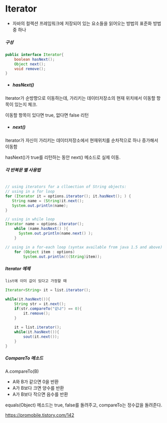 # Iterator

- 자바의 컬렉션 프레임워크에 저장되어 있는 요소들을 읽어오는 방법의 표준화 방법 중 하나



##### 구성

```java
public interface Iterator{
	boolean hasNext();
    Object next();
    void remove();
}
```



- ##### hasNext()

Iterator가 순방향으로 이동하는데, 가리키는 데이터저장소의 현재 위치에서 이동할 항목이 있는지 체크.

이동할 항목이 있다면 true, 없다면 false 리턴





- ##### next()

Iterator가 자신이 가리키는 데이터저장소에서 현재위치를 순차적으로 하나 증가해서 이동함





hasNext()가 true를 리턴하는 동안 next() 메소드로 실제 이동.



##### 각 반복문 별 사용법

```java

// using iterators for a clloection of String objects:
// using in a for loop
for (Iterator it = options.iterator(); it.hasNext(); ) {
   String name = (String)it.next();
   System.out.println(name);
}

// using in while loop
Iterator name = options.iterator();
    while (name.hasNext() ){
      System.out.println(name.next() );
    }

// using in a for-each loop (syntax available from java 1.5 and above)
    for (Object item : options)
        System.out.println(((String)item));
```





##### Iterator 예제

```java
list에 이미 값이 있다고 가정할 때

Iterator<String> it = list.iterator();

while(it.hasNext()){
    String str = it.next();
    if(str.compareTo("같냐") == 0){
        it.remove();
    }
    
    it = list.iterator();
    while(it.hasNext()){
        sout(it.next());
    }
}
```



##### CompareTo 메소드

A.compareTo(B)

- A와 B가 같으면 0을 반환
- A가 B보다 크면 양수를 반환
- A가 B보다 작으면 음수를 반환

equals(Object) 메소드는 true, false를 돌려주고, compareTo는 정수값을 돌려준다.





<https://promobile.tistory.com/142>